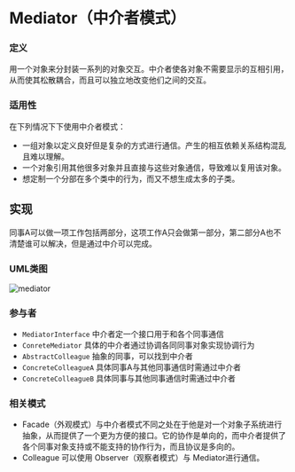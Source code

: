 # Mediator（中介者模式）

### 定义
用一个对象来分封装一系列的对象交互。中介者使各对象不需要显示的互相引用，从而使其松散耦合，而且可以独立地改变他们之间的交互。

### 适用性
在下列情况下下使用中介者模式：
* 一组对象以定义良好但是复杂的方式进行通信。产生的相互依赖关系结构混乱且难以理解。
* 一个对象引用其他很多对象并且直接与这些对象通信，导致难以复用该对象。
* 想定制一个分部在多个类中的行为，而又不想生成太多的子类。

## 实现
同事A可以做一项工作包括两部分，这项工作A只会做第一部分，第二部分A也不清楚谁可以解决，但是通过中介可以完成。

### UML类图
![mediator](http://ohtd7tndv.bkt.clouddn.com/mediator.png)

### 参与者
* `MediatorInterface` 中介者定一个接口用于和各个同事通信
* `ConreteMediator` 具体的中介者通过协调各同同事对象实现协调行为
* `AbstractColleague` 抽象的同事，可以找到中介者
* `ConcreteColleagueA` 具体同事A与其他同事通信时需通过中介者
* `ConcreteColleagueB` 具体同事与其他同事通信时需通过中介者

### 相关模式
* Facade（外观模式）与中介者模式不同之处在于他是对一个对象子系统进行抽象，从而提供了一个更为方便的接口。它的协作是单向的，而中介者提供了各个同事对象支持或不能支持的协作行为，而且协议是多向的。
* Colleague 可以使用 Observer（观察者模式）与 Mediator进行通信。